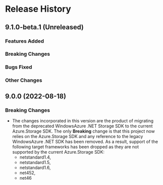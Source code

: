 # Release History

## 9.1.0-beta.1 (Unreleased)

### Features Added

### Breaking Changes

### Bugs Fixed

### Other Changes

## 9.0.0 (2022-08-18)

### Breaking Changes

- The changes incorporated in this version are the product of migrating from the deprecated WindowsAzure .NET Storage SDK to the current Azure.Storage SDK. The only **Breaking** change is that this project now relies on the Azure.Storage SDK and any reference to the legacy WindowsAzure .NET SDK has been removed. As a result, support of the following target frameworks has been dropped as they are not supported by the current Azure.Storage SDK:
  - netstandard1.4,
  - netstandard1.5,
  - netstandard1.6,
  - net452,
  - net46